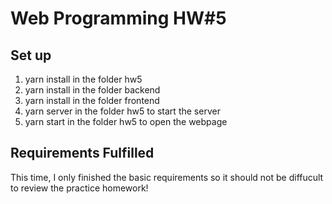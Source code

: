 # Web Programming HW#5

## Set up

1. yarn install in the folder hw5
2. yarn install in the folder backend
3. yarn install in the folder frontend
4. yarn server in the folder hw5 to start the server
5. yarn start in the folder hw5 to open the webpage

## Requirements Fulfilled

This time, I only finished the basic requirements so it should not be diffucult to review the practice homework!
